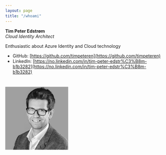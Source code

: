 ```yaml
---
layout: page
title: "/whoami"
---
```


**Tim Peter Edstrøm**  
*Cloud Identity Architect*
 
Enthusiastic about Azure Identity and Cloud technology

- GitHub: [https://github.com/timpeteren](https://github.com/timpeteren)
- LinkedIn: [https://no.linkedin.com/in/tim-peter-edstr%C3%B8m-b1b3282](https://no.linkedin.com/in/tim-peter-edstr%C3%B8m-b1b3282)

# ![Profile Photo](/assets/img/tpebw.png)
